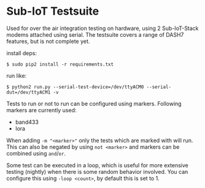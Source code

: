 # Sub-IoT Testsuite

Used for over the air integration testing on hardware, using 2 Sub-IoT-Stack modems attached using serial.
The testsuite covers a range of DASH7 features, but is not complete yet.

install deps:

    $ sudo pip2 install -r requirements.txt

run like:

    $ python2 run.py --serial-test-device=/dev/ttyACM0 --serial-dut=/dev/ttyACM1 -v

Tests to run or not to run can be configured using markers. Following markers are currently used:
- band433
- lora

When adding `-m "<marker>"` only the tests which are marked with <marker> will run.
This can also be negated by using `not <marker>` and markers can be combined using `and`/`or`.

Some test can be executed in a loop, which is useful for more extensive testing (nightly) when there is some random behavior involved.
You can configure this using `-loop <count>`, by default this is set to 1.
